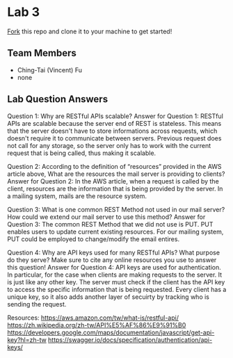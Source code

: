 # Lab 3
[Fork](https://docs.github.com/en/get-started/quickstart/fork-a-repo) this repo and clone it to your machine to get started!

## Team Members
- Ching-Tai (Vincent) Fu
- none

## Lab Question Answers

Question 1: Why are RESTful APIs scalable?
Answer for Question 1: RESTful APIs are scalable because the server end of REST is stateless. This means that the server doesn't have to store informations across requests, which doesn't require it to communicate between servers. Previous request does not call for any storage, so the server only has to work with the current request that is being called, thus making it scalable.

Question 2: According to the definition of “resources” provided in the AWS article above, What are the resources the mail server is providing to clients?
Answer for Question 2: In the AWS article, when a request is called by the client, resources are the information that is being provided by the server. In a mailing system, mails are the resource system.

Question 3: What is one common REST Method not used in our mail server? How could we extend our mail server to use this method?
Answer for Question 3: The common REST Method that we did not use is PUT. PUT enables users to update current existing resources. For our mailing system, PUT could be employed to change/modify the email entires.

Question 4: Why are API keys used for many RESTful APIs? What purpose do they serve? Make sure to cite any online resources you use to answer this question!
Answer for Question 4: API keys are used for authentication. In particular, for the case when clients are making requests to the server. It is just like any other key. The server must check if the client has the API key to access the specific information that is being requested. Every client has a unique key, so it also adds another layer of secuirty by tracking who is sending the request.

Resources: 
https://aws.amazon.com/tw/what-is/restful-api/
https://zh.wikipedia.org/zh-tw/API%E5%AF%86%E9%91%B0
https://developers.google.com/maps/documentation/javascript/get-api-key?hl=zh-tw
https://swagger.io/docs/specification/authentication/api-keys/
